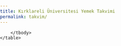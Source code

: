 ```yaml
---
title: Kırklareli Üniversitesi Yemek Takvimi
permalink: takvim/
---
```


<script src="https://code.jquery.com/jquery-1.11.3.js"></script>

<style>
body, html {
	height: 100%;
	width: 100%;
	padding: 0;
	margin: 0;
}

.container-lg {
	max-width: unset !important;
}

table#table {
    border-collapse: collapse;
	width: 100%;
}

tbody#tbody {
    border-collapse: collapse;
    border: 1px solid;
}
tr:last-child {
	min-width: 22vw !important;
}

th {
    border: 1px solid;
	height: 48px;
    text-align: left;
    padding: 1%;
}

td {
    border: 1px solid;
	height: 48px;
    min-width: 20vw;
    text-align: left;
    padding: 1%;
    white-space: nowrap;
}

tr:nth-child(2n+1) {
    background: #0003;
}
</style>

<div id="table_container">
	<table id="table">
		<tbody id="tbody">
		
		</tbody>
	</table>

</div>

<script>
	$("div h1:first-child").html("<a href='https://github.com/berkantkz/KLU_Yemek/'>KLU Yemek Takvimi</a><a href='https://github.com/berkantkz' style='float: right; font-size: 15pt;'>berkantkz</a>");
	
	$.getJSON("https://berkantkz.github.io/KLU_Yemek/list.json",function(item) {
		var asset = item[0];
		var content = '';
		content+='<tr>'
		content+='<th>Tarih</th>'
		content+='<th>Menu</th>'
		content+='</tr>'
		$.each(item, function(key, val) {
		
			var date = val.start.replace('00:00:00','') + ' ' + val.title;
			content+='<tr>'
			content+='<td>' + date + '</td>'
			content+='<td>' + val.aciklama + '</td>'
			content+='</tr>'
		});
  document.getElementById("tbody").innerHTML =  content;
  });
</script>